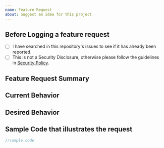 ```yaml
---
name: Feature Request 
about: Suggest an idea for this project
---
```

##  Before Logging a feature request
- [ ] I have searched in this repository's issues to see if it has already been reported.
- [ ] This is not a Security Disclosure, otherwise please follow the guidelines in [Security Policy](https://github.com/adobe/aepsdk-edgebridge-ios/security/policy).

## Feature Request Summary 

<!---Please provide a summary of the feature you request-->

## Current Behavior

<!---Optional: Please provide details about the current behavior-->

## Desired Behavior

<!---Optional: Please provide details about the desired behavior-->

## Sample Code that illustrates the request
```swift
//sample code

```
